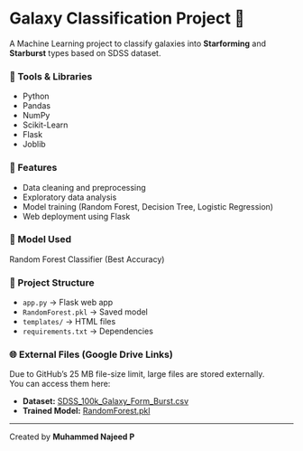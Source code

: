 # Galaxy Classification Project 🌌

A Machine Learning project to classify galaxies into **Starforming** and **Starburst** types based on SDSS dataset.

### 🔧 Tools & Libraries
- Python
- Pandas
- NumPy
- Scikit-Learn
- Flask
- Joblib

### 🚀 Features
- Data cleaning and preprocessing
- Exploratory data analysis
- Model training (Random Forest, Decision Tree, Logistic Regression)
- Web deployment using Flask

### 🧠 Model Used
Random Forest Classifier (Best Accuracy)

### 📁 Project Structure
- `app.py` → Flask web app  
- `RandomForest.pkl` → Saved model  
- `templates/` → HTML files  
- `requirements.txt` → Dependencies  

### 🌐 External Files (Google Drive Links)
Due to GitHub’s 25 MB file-size limit, large files are stored externally.  
You can access them here:
- **Dataset:** [SDSS_100k_Galaxy_Form_Burst.csv](https://drive.google.com/file/d/1BwM7xqTdYDBn0lpIo1LP1ZCwAaNiMdNA/view?usp=drive_link)  
- **Trained Model:** [RandomForest.pkl](https://drive.google.com/file/d/1ko_PFwIgsOL_6Jcj32-DM05IVW_mQ31H/view?usp=drive_link) 

---

Created by **Muhammed Najeed P**
